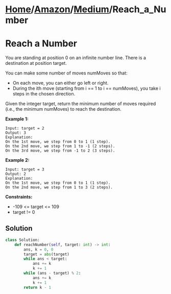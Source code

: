 # [Home](./../..)/[Amazon](./..)/[Medium](./)/Reach_a_Number
<h1>Reach a Number</h1>

<p>
You are standing at position 0 on an infinite number line. There is a destination at position target.
</p>
<p>
You can make some number of moves numMoves so that:
</p>

- On each move, you can either go left or right.
- During the ith move (starting from i == 1 to i == numMoves), you take i steps in the chosen direction.

<p>
Given the integer target, return the minimum number of moves required (i.e., the minimum numMoves) to reach the destination.
</p>

<b>Example 1:</b>

    Input: target = 2
    Output: 3
    Explanation:
    On the 1st move, we step from 0 to 1 (1 step).
    On the 2nd move, we step from 1 to -1 (2 steps).
    On the 3rd move, we step from -1 to 2 (3 steps).

<b>Example 2:</b>

    Input: target = 3
    Output: 2
    Explanation:
    On the 1st move, we step from 0 to 1 (1 step).
    On the 2nd move, we step from 1 to 3 (2 steps).
<b>Constraints:</b>

- -109 <= target <= 109
- target != 0

<h2>Solution</h2>

```python
class Solution:
    def reachNumber(self, target: int) -> int:
        ans, k = 0, 0
        target = abs(target)
        while ans < target:
            ans += k
            k += 1
        while (ans - target) % 2:
            ans += k
            k += 1
        return k - 1  
```
